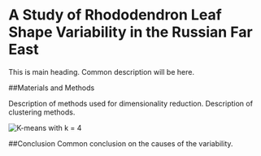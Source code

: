 # A Study of Rhododendron Leaf Shape Variability in the Russian Far East

This is main heading. Common description will be here.


##Materials and Methods


Description of methods used for dimensionality reduction.
Description of clustering methods.

![K-means with k = 4](//github.com/scidam/imgs/raw/leafs/master/kmeans4.png)


  

##Conclusion 
Common conclusion on the causes of the variability.
